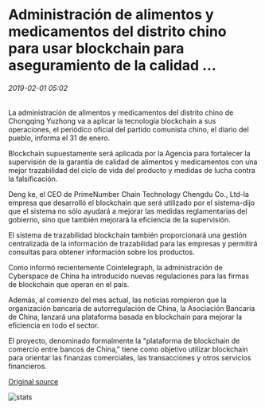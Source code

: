 # Administración de alimentos y medicamentos del distrito chino para usar blockchain para aseguramiento de la calidad ...

###### 2019-02-01 05:02

La administración de alimentos y medicamentos del distrito chino de Chongqing Yuzhong va a aplicar la tecnología blockchain a sus operaciones, el periódico oficial del partido comunista chino, el diario del pueblo, informa el 31 de enero.

Blockchain supuestamente será aplicada por la Agencia para fortalecer la supervisión de la garantía de calidad de alimentos y medicamentos con una mejor trazabilidad del ciclo de vida del producto y medidas de lucha contra la falsificación.

Deng ke, el CEO de PrimeNumber Chain Technology Chengdu Co., Ltd-la empresa que desarrolló el blockchain que será utilizado por el sistema-dijo que el sistema no sólo ayudará a mejorar las medidas reglamentarias del gobierno, sino que también mejorará la eficiencia de la supervisión.

El sistema de trazabilidad blockchain también proporcionará una gestión centralizada de la información de trazabilidad para las empresas y permitirá consultas para obtener información sobre los productos.

Como informó recientemente Cointelegraph, la administración de Cyberspace de China ha introducido nuevas regulaciones para las firmas de blockchain que operan en el país.

Además, al comienzo del mes actual, las noticias rompieron que la organización bancaria de autorregulación de China, la Asociación Bancaria de China, lanzará una plataforma basada en blockchain para mejorar la eficiencia en todo el sector.

El proyecto, denominado formalmente la "plataforma de blockchain de comercio entre bancos de China," tiene como objetivo utilizar blockchain para orientar las finanzas comerciales, las transacciones y otros servicios financieros.

[Original source](https://cointelegraph.com/news/chinese-district-food-and-drug-administration-to-use-blockchain-for-quality-assurance)

![stats](https://c.statcounter.com/11760860/0/a89fa40b/1/ "stats")